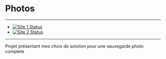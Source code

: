 # Photos

---
- [![Site 1 Status](https://github.com/kayoo123/photos/actions/workflows/check_site1.yml/badge.svg?event=push)](https://photos.jeremi.fr.to)
- [![Site 2 Status](https://github.com/kayoo123/photos/actions/workflows/check_site2.yml/badge.svg?event=push)](https://kayoo123.github.io/photos/)
---

Projet présentant mes choix de solution pour une sauvegarde photo complete
